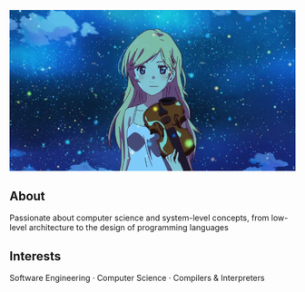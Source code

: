 ![Kaori Miyazono from Your Lie in April](kaori.webp)

## About
Passionate about computer science and system-level concepts, from low-level architecture to the design of programming languages 

## Interests
Software Engineering · Computer Science · Compilers & Interpreters
